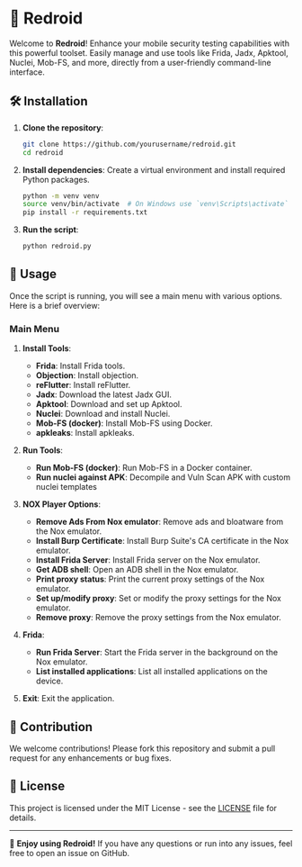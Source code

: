 # 🚀 Redroid

Welcome to **Redroid**! Enhance your mobile security testing capabilities with this powerful toolset. Easily manage and use tools like Frida, Jadx, Apktool, Nuclei, Mob-FS, and more, directly from a user-friendly command-line interface.

## 🛠️ Installation

1. **Clone the repository**:
    ```sh
    git clone https://github.com/yourusername/redroid.git
    cd redroid
    ```

2. **Install dependencies**:
    Create a virtual environment and install required Python packages.
    ```sh
    python -m venv venv
    source venv/bin/activate  # On Windows use `venv\Scripts\activate`
    pip install -r requirements.txt
    ```

3. **Run the script**:
    ```sh
    python redroid.py
    ```

## 📖 Usage

Once the script is running, you will see a main menu with various options. Here is a brief overview:

### Main Menu

1. **Install Tools**:
    - **Frida**: Install Frida tools.
    - **Objection**: Install objection.
    - **reFlutter**: Install reFlutter.
    - **Jadx**: Download the latest Jadx GUI.
    - **Apktool**: Download and set up Apktool.
    - **Nuclei**: Download and install Nuclei.
    - **Mob-FS (docker)**: Install Mob-FS using Docker.
    - **apkleaks**: Install apkleaks.

2. **Run Tools**:
    - **Run Mob-FS (docker)**: Run Mob-FS in a Docker container.
    - **Run nuclei against APK**: Decompile and Vuln Scan APK with custom nuclei templates

3. **NOX Player Options**:
    - **Remove Ads From Nox emulator**: Remove ads and bloatware from the Nox emulator.
    - **Install Burp Certificate**: Install Burp Suite's CA certificate in the Nox emulator.
    - **Install Frida Server**: Install Frida server on the Nox emulator.
    - **Get ADB shell**: Open an ADB shell in the Nox emulator.
    - **Print proxy status**: Print the current proxy settings of the Nox emulator.
    - **Set up/modify proxy**: Set or modify the proxy settings for the Nox emulator.
    - **Remove proxy**: Remove the proxy settings from the Nox emulator.

4. **Frida**:
    - **Run Frida Server**: Start the Frida server in the background on the Nox emulator.
    - **List installed applications**: List all installed applications on the device.

5. **Exit**: Exit the application.

## 🤝 Contribution

We welcome contributions! Please fork this repository and submit a pull request for any enhancements or bug fixes.

## 📜 License

This project is licensed under the MIT License - see the [LICENSE](LICENSE) file for details.

---

🎉 **Enjoy using Redroid!** If you have any questions or run into any issues, feel free to open an issue on GitHub.
